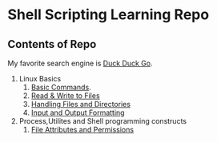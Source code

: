 # Shell Scripting Learning Repo

## Contents of Repo
 My favorite search engine is [Duck Duck Go](https://duckduckgo.com).
1. Linux Basics
	1.  [Basic Commands](https://github.com/ronak-suthar/Learning-Shell-Scripting/tree/master/Basics%20Commands).
	2. [Read & Write to Files](https://github.com/ronak-suthar/Learning-Shell-Scripting/tree/master/Read%20and%20Write%20Files)
	3. [Handling Files and Directories](https://github.com/ronak-suthar/Learning-Shell-Scripting/tree/master/Handling%20Files%20and%20Directories)
	4. [Input and Output Formatting](https://github.com/ronak-suthar/Learning-Shell-Scripting/tree/master/Output%20Formatting)
2. Process,Utilites and Shell programming constructs
	1. [File Attributes and Permissions](https://github.com/ronak-suthar/Learning-Shell-Scripting/tree/master/File%20Attributes%20and%20Permissions)






